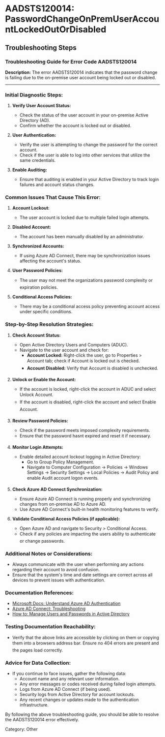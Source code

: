 # AADSTS120014: PasswordChangeOnPremUserAccountLockedOutOrDisabled


## Troubleshooting Steps
### Troubleshooting Guide for Error Code AADSTS120014

**Description:** The error AADSTS120014 indicates that the password change is failing due to the on-premise user account being locked out or disabled.

---

### Initial Diagnostic Steps:

1. **Verify User Account Status:**
   - Check the status of the user account in your on-premise Active Directory (AD).
   - Confirm whether the account is locked out or disabled.

2. **User Authentication:**
   - Verify the user is attempting to change the password for the correct account.
   - Check if the user is able to log into other services that utilize the same credentials.

3. **Enable Auditing:**
   - Ensure that auditing is enabled in your Active Directory to track login failures and account status changes.

### Common Issues That Cause This Error:

1. **Account Lockout:**
   - The user account is locked due to multiple failed login attempts.

2. **Disabled Account:**
   - The account has been manually disabled by an administrator.

3. **Synchronized Accounts:**
   - If using Azure AD Connect, there may be synchronization issues affecting the account's status.

4. **User Password Policies:**
   - The user may not meet the organizations password complexity or expiration policies.

5. **Conditional Access Policies:**
   - There may be a conditional access policy preventing account access under specific conditions.

### Step-by-Step Resolution Strategies:

1. **Check Account Status:**
   - Open Active Directory Users and Computers (ADUC).
   - Navigate to the user account and check for:
     - **Account Locked:** Right-click the user, go to Properties > Account tab; check if Account is locked out is checked.
     - **Account Disabled:** Verify that Account is disabled is unchecked.

2. **Unlock or Enable the Account:**
   - If the account is locked, right-click the account in ADUC and select Unlock Account.
   - If the account is disabled, right-click the account and select Enable Account.

3. **Review Password Policies:**
   - Check if the password meets imposed complexity requirements.
   - Ensure that the password hasnt expired and reset it if necessary.

4. **Monitor Login Attempts:**
   - Enable detailed account lockout logging in Active Directory:
     - Go to Group Policy Management.
     - Navigate to Computer Configuration -> Policies -> Windows Settings -> Security Settings -> Local Policies -> Audit Policy and enable Audit account logon events.

5. **Check Azure AD Connect Synchronization:**
   - Ensure Azure AD Connect is running properly and synchronizing changes from on-premise AD to Azure AD.
   - Use Azure AD Connect's built-in health monitoring features to verify.

6. **Validate Conditional Access Policies (if applicable):**
   - Open Azure AD and navigate to Security > Conditional Access.
   - Check if any policies are impacting the users ability to authenticate or change passwords.

### Additional Notes or Considerations:

- Always communicate with the user when performing any actions regarding their account to avoid confusion.
- Ensure that the system's time and date settings are correct across all devices to prevent issues with authentication.

### Documentation References:

- [Microsoft Docs: Understand Azure AD Authentication](https://docs.microsoft.com/en-us/azure/active-directory/develop/authentication-scenarios)
- [Azure AD Connect: Troubleshooting](https://docs.microsoft.com/en-us/azure/active-directory/hybrid/tshoot-connect-fed)
- [How to: Manage Users and Passwords in Active Directory](https://docs.microsoft.com/en-us/windows-server/identity/ad-ds/manage/manage-users-and-passwords)

### Testing Documentation Reachability:

- Verify that the above links are accessible by clicking on them or copying them into a browsers address bar. Ensure no 404 errors are present and the pages load correctly.

### Advice for Data Collection:

- If you continue to face issues, gather the following data:
  - Account name and any relevant user information.
  - Any error messages or codes received during failed login attempts.
  - Logs from Azure AD Connect (if being used).
  - Security logs from Active Directory for account lockouts.
  - Any recent changes or updates made to the authentication infrastructure.

By following the above troubleshooting guide, you should be able to resolve the AADSTS120014 error effectively.

Category: Other
